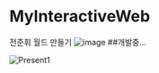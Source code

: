 # MyInteractiveWeb
 전준휘 월드 만들기
 ![image](https://user-images.githubusercontent.com/35029025/126061962-47e0e427-d884-4fa7-8688-9ca1fa458af8.png) ##개발중...

![Present1](https://user-images.githubusercontent.com/35029025/126061699-2b9793cb-1c64-4d62-a2ca-5e77d2130433.gif)
